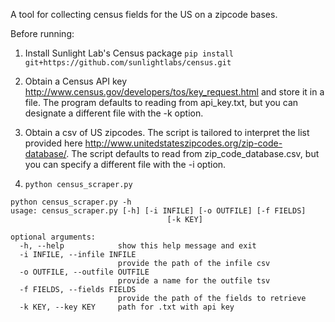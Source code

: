 A tool for collecting census fields for the US on a zipcode bases.

Before running:

1) Install Sunlight Lab's Census package
``` pip install git+https://github.com/sunlightlabs/census.git ```

2) Obtain a Census API key http://www.census.gov/developers/tos/key_request.html and store it in a file. The program defaults to reading from api_key.txt, but you can designate a different file with the -k option.

3) Obtain a csv of US zipcodes. The script is tailored to interpret the list provided here http://www.unitedstateszipcodes.org/zip-code-database/. The script defaults to read from zip_code_database.csv, but you can specify a different file with the -i option.

4) ```python census_scraper.py```

```
python census_scraper.py -h
usage: census_scraper.py [-h] [-i INFILE] [-o OUTFILE] [-f FIELDS]
                                   [-k KEY]

optional arguments:
  -h, --help            show this help message and exit
  -i INFILE, --infile INFILE
                        provide the path of the infile csv
  -o OUTFILE, --outfile OUTFILE
                        provide a name for the outfile tsv
  -f FIELDS, --fields FIELDS
                        provide the path of the fields to retrieve
  -k KEY, --key KEY     path for .txt with api key
  
```
